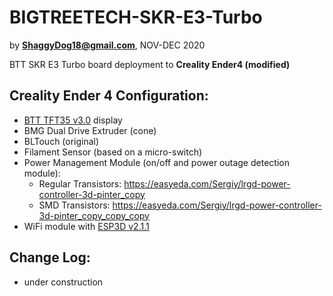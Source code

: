 # BIGTREETECH-SKR-E3-Turbo
by **ShaggyDog18@gmail.com**, NOV-DEC 2020

BTT SKR E3 Turbo board deployment to **Creality Ender4 (modified)**

## Creality Ender 4 Configuration:
- [BTT TFT35 v3.0](https://github.com/bigtreetech/BIGTREETECH-TFT35-V3.0) display
- BMG Dual Drive Extruder (cone)
- BLTouch (original)
- Filament Sensor (based on a micro-switch)
- Power Management Module (on/off and power outage detection module): 
  - Regular Transistors: https://easyeda.com/Sergiy/lrgd-power-controller-3d-pinter_copy 
  - SMD Transistors: https://easyeda.com/Sergiy/lrgd-power-controller-3d-pinter_copy_copy_copy 
- WiFi module with [ESP3D v2.1.1](https://github.com/luc-github/ESP3D)

## Change Log:
- under construction
